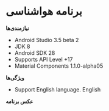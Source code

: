 # برنامه هواشناسی



**نیازمندی‌ها**
- Android Studio 3.5 beta 2
- JDK 8
- Android SDK 28
- Supports API Level +17
- Material Components 1.1.0-alpha05

**ویژگی‌ها**

- Support English language. English


**عکس برنامه**




